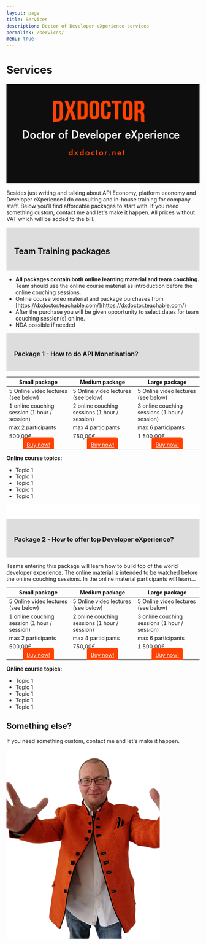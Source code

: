 ```yaml
---
layout: page
title: Services
description: Doctor of Developer eXperience services
permalink: /services/
menu: true
---
```


# Services

<img src="/assets/img/dxdoctor-logo.png" alt="DX Doctor Logo" width="1238">

Besides just writing and talking about API Economy, platform economy and Developer eXperience I do consulting and in-house training for company staff. Below you'll find affordable packages to start with. If you need something custom, contact me and let's make it happen. All prices without VAT which will be added to the bill. 


<div style="background-color:#ddd;padding:10px;">
<div>
<h2 style="padding:10px;">Team Training packages</h2>
</div>
</div>


* **All packages contain both online learning material and team couching.** Team should use the online course material as introduction before the online couching sessions. 
* Online course video material and package purchases from [https://dxdoctor.teachable.com/](https://dxdoctor.teachable.com/) 
* After the purchase you will be given opportunity to select dates for team couching session(s) online. 
* NDA possible if needed

<div style="background-color:#ddd;padding:10px;">
<div>
<h3 style="padding:10px;">Package 1 - How to do API Monetisation?</h3>
</div>
</div>

| Small package | Medium package | Large package |
|-------|--------|---------|
| 5 Online video lectures (see below) | 5 Online video lectures (see below) | 5 Online video lectures (see below) |
| 1 online couching session (1 hour / session) | 2 online couching sessions (1 hour / session) | 3 online couching sessions (1 hour / session) |
| max 2 participants | max 4 participants | max 6 participants |
| 500,00€ | 750,00€ | 1 500,00€ |
| <center><a href="" style="background-color:#ff4201; padding:10px; color:#fff;border-radius: 5px;">Buy now!</a></center> | <center><a href="" style="background-color:#ff4201; padding:10px; color:#fff;border-radius: 5px;">Buy now!</a></center> | <center><a href="" style="background-color:#ff4201; padding:10px; color:#fff;border-radius: 5px;">Buy now!</a></center> |


**Online course topics:**

* Topic 1
* Topic 1
* Topic 1
* Topic 1
* Topic 1

<div style="background-color:#fff;padding:10px;">&nbsp;</div>


<div style="background-color:#ddd;padding:10px;">
<div>
<h3 style="padding:10px;">Package 2 - How to offer top Developer eXperience?</h3>
</div>
</div>

Teams entering this package will learn how to build top of the world developer experience. The online material is intended to be watched before the online couching sessions. In the online material participants will learn...


| Small package | Medium package | Large package |
|-------|--------|---------|
| 5 Online video lectures (see below) | 5 Online video lectures (see below) | 5 Online video lectures (see below) |
| 1 online couching session (1 hour / session) | 2 online couching sessions (1 hour / session) | 3 online couching sessions (1 hour / session) |
| max 2 participants | max 4 participants | max 6 participants |
| 500,00€ | 750,00€ | 1 500,00€ |
| <center><a href="" style="background-color:#ff4201; padding:10px; color:#fff;border-radius: 5px;">Buy now!</a></center> | <center><a href="" style="background-color:#ff4201; padding:10px; color:#fff;border-radius: 5px;">Buy now!</a></center> | <center><a href="" style="background-color:#ff4201; padding:10px; color:#fff;border-radius: 5px;">Buy now!</a></center> |

**Online course topics:**

* Topic 1
* Topic 1
* Topic 1
* Topic 1
* Topic 1


## Something else? 

If you need something custom, contact me and let's make it happen. 


<img class="img-rounded" src="/assets/img/uploads/jarkko-full.png" alt="Jarkko APItalist Moilanen" width="400">

